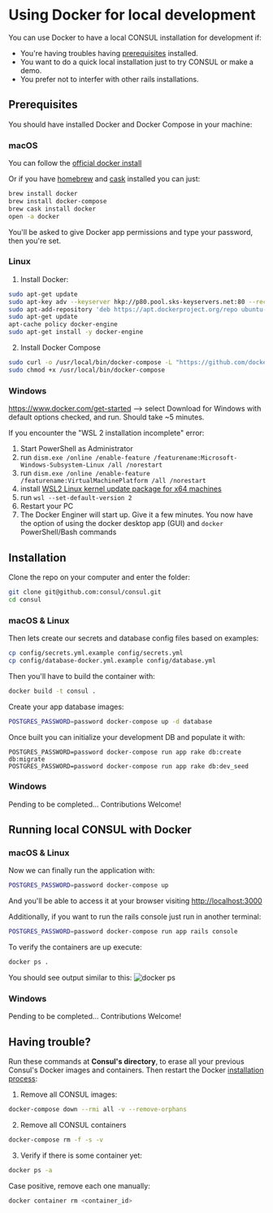 # Using Docker for local development

You can use Docker to have a local CONSUL installation for development if:
- You're having troubles having [prerequisites](prerequisites.md) installed.
- You want to do a quick local installation just to try CONSUL or make a demo.
- You prefer not to interfer with other rails installations.

## Prerequisites

You should have installed Docker and Docker Compose in your machine:

### macOS

You can follow the [official docker install](https://docs.docker.com/docker-for-mac/install/)

Or if you have [homebrew](http://brew.sh) and [cask](https://caskroom.github.io/) installed you can just:

```bash
brew install docker
brew install docker-compose
brew cask install docker
open -a docker
```

You'll be asked to give Docker app permissions and type your password, then you're set.

### Linux

1. Install Docker:
```bash
sudo apt-get update
sudo apt-key adv --keyserver hkp://p80.pool.sks-keyservers.net:80 --recv-keys 58118E89F3A912897C070ADBF76221572C52609D
sudo apt-add-repository 'deb https://apt.dockerproject.org/repo ubuntu-xenial main'
sudo apt-get update
apt-cache policy docker-engine
sudo apt-get install -y docker-engine
```

2. Install Docker Compose
```bash
sudo curl -o /usr/local/bin/docker-compose -L "https://github.com/docker/compose/releases/download/1.15.0/docker-compose-$(uname -s)-$(uname -m)"
sudo chmod +x /usr/local/bin/docker-compose
```

### Windows

https://www.docker.com/get-started --> select Download for Windows with default options checked, and run. Should take ~5 minutes. 

If you encounter the "WSL 2 installation incomplete" error:

1) Start PowerShell as Administrator
2) run `dism.exe /online /enable-feature /featurename:Microsoft-Windows-Subsystem-Linux /all /norestart`
3) run `dism.exe /online /enable-feature /featurename:VirtualMachinePlatform /all /norestart`
4) install [WSL2 Linux kernel update package for x64 machines](https://wslstorestorage.blob.core.windows.net/wslblob/wsl_update_x64.msi)
5) run `wsl --set-default-version 2`
6) Restart your PC 
7) The Docker Enginer will start up. Give it a few minutes. You now have the option of using the docker desktop app (GUI) and `docker` PowerShell/Bash commands
## Installation

Clone the repo on your computer and enter the folder:
```bash
git clone git@github.com:consul/consul.git
cd consul
```
### macOS & Linux

Then lets create our secrets and database config files based on examples:

```bash
cp config/secrets.yml.example config/secrets.yml
cp config/database-docker.yml.example config/database.yml
```

Then you'll have to build the container with:
```bash
docker build -t consul .
```

Create your app database images:

```bash
POSTGRES_PASSWORD=password docker-compose up -d database
```

Once built you can initialize your development DB and populate it with:

```
POSTGRES_PASSWORD=password docker-compose run app rake db:create db:migrate
POSTGRES_PASSWORD=password docker-compose run app rake db:dev_seed
```

### Windows

Pending to be completed... Contributions Welcome!

## Running local CONSUL with Docker

### macOS & Linux

Now we can finally run the application with:

```bash
POSTGRES_PASSWORD=password docker-compose up
```

And you'll be able to access it at your browser visiting [http://localhost:3000](http://localhost:3000)

Additionally, if you want to run the rails console just run in another terminal:

```bash
POSTGRES_PASSWORD=password docker-compose run app rails console
```

To verify the containers are up execute:
```bash
docker ps .
```
You should see output similar to this:
![docker ps](https://i.imgur.com/ASvzXrd.png)

### Windows

Pending to be completed... Contributions Welcome!

## Having trouble?
Run these commands at **Consul's directory**, to erase all your previous Consul's Docker images and containers. Then restart the Docker [installation process](#installation):

1. Remove all CONSUL images:
```bash
docker-compose down --rmi all -v --remove-orphans
```

2. Remove all CONSUL containers
```bash
docker-compose rm -f -s -v
```

3. Verify if there is some container yet:
```bash
docker ps -a
```
Case positive, remove each one manually:
```bash
docker container rm <container_id>
```
